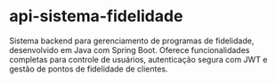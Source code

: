 # api-sistema-fidelidade
Sistema backend para gerenciamento de programas de fidelidade, desenvolvido em Java com Spring Boot. Oferece funcionalidades completas para controle de usuários, autenticação segura com JWT e gestão de pontos de fidelidade de clientes.
